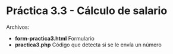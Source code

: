 # Práctica 3.3 - Cálculo de salario

Archivos:
* **form-practica3.html** Formulario
* **practica3.php** Código que detecta si se le envía un número
